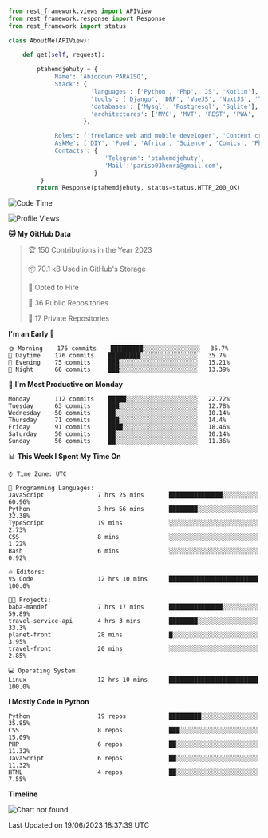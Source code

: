###
```python
from rest_framework.views import APIView
from rest_framework.response import Response
from rest_framework import status

class AboutMe(APIView):

    def get(self, request):

        ptahemdjehuty = {
            'Name': 'Abiodoun PARAISO',
            'Stack': {
                       'languages': ['Python', 'Php', 'JS', 'Kotlin'],
                       'tools': ['Django', 'DRF', 'VueJS', 'NuxtJS', 'Threejs' 'React', 'Kotlin', 'Electron'],
                       'databases': ['Mysql', 'Postgresql', 'Sqlite'],
                       'architectures': ['MVC', 'MVT', 'REST', 'PWA', 'SPA', 'MicroServices']
                     },

            'Roles': ['freelance web and mobile developer', 'Content creator', 'Teacher', 'Mentor'],
            'AskMe': ['DIY', 'Food', 'Africa', 'Science', 'Comics', 'Photography', 'Tech', 'Programming'],
            'Contacts': {
                           'Telegram': 'ptahemdjehuty',
                           'Mail':'pariso03henri@gmail.com',
                        }
         }
        return Response(ptahemdjehuty, status=status.HTTP_200_OK)

```                    

<!--START_SECTION:waka-->
![Code Time](http://img.shields.io/badge/Code%20Time-626%20hrs%2029%20mins-blue)

![Profile Views](http://img.shields.io/badge/Profile%20Views-0-blue)

**🐱 My GitHub Data** 

> 🏆 150 Contributions in the Year 2023
 > 
> 📦 70.1 kB Used in GitHub's Storage 
 > 
> 💼 Opted to Hire
 > 
> 📜 36 Public Repositories 
 > 
> 🔑 17 Private Repositories  
 > 
**I'm an Early 🐤** 

```text
🌞 Morning    176 commits    █████████░░░░░░░░░░░░░░░░   35.7% 
🌆 Daytime    176 commits    █████████░░░░░░░░░░░░░░░░   35.7% 
🌃 Evening    75 commits     ███░░░░░░░░░░░░░░░░░░░░░░   15.21% 
🌙 Night      66 commits     ███░░░░░░░░░░░░░░░░░░░░░░   13.39%

```
📅 **I'm Most Productive on Monday** 

```text
Monday       112 commits    █████░░░░░░░░░░░░░░░░░░░░   22.72% 
Tuesday      63 commits     ███░░░░░░░░░░░░░░░░░░░░░░   12.78% 
Wednesday    50 commits     ██░░░░░░░░░░░░░░░░░░░░░░░   10.14% 
Thursday     71 commits     ███░░░░░░░░░░░░░░░░░░░░░░   14.4% 
Friday       91 commits     ████░░░░░░░░░░░░░░░░░░░░░   18.46% 
Saturday     50 commits     ██░░░░░░░░░░░░░░░░░░░░░░░   10.14% 
Sunday       56 commits     ██░░░░░░░░░░░░░░░░░░░░░░░   11.36%

```


📊 **This Week I Spent My Time On** 

```text
⌚︎ Time Zone: UTC

💬 Programming Languages: 
JavaScript               7 hrs 25 mins       ███████████████░░░░░░░░░░   60.96% 
Python                   3 hrs 56 mins       ████████░░░░░░░░░░░░░░░░░   32.38% 
TypeScript               19 mins             ░░░░░░░░░░░░░░░░░░░░░░░░░   2.73% 
CSS                      8 mins              ░░░░░░░░░░░░░░░░░░░░░░░░░   1.22% 
Bash                     6 mins              ░░░░░░░░░░░░░░░░░░░░░░░░░   0.92%

🔥 Editors: 
VS Code                  12 hrs 10 mins      █████████████████████████   100.0%

🐱‍💻 Projects: 
baba-mandef              7 hrs 17 mins       ███████████████░░░░░░░░░░   59.89% 
travel-service-api       4 hrs 3 mins        ████████░░░░░░░░░░░░░░░░░   33.3% 
planet-front             28 mins             █░░░░░░░░░░░░░░░░░░░░░░░░   3.95% 
travel-front             20 mins             ░░░░░░░░░░░░░░░░░░░░░░░░░   2.85%

💻 Operating System: 
Linux                    12 hrs 10 mins      █████████████████████████   100.0%

```

**I Mostly Code in Python** 

```text
Python                   19 repos            █████████░░░░░░░░░░░░░░░░   35.85% 
CSS                      8 repos             ███░░░░░░░░░░░░░░░░░░░░░░   15.09% 
PHP                      6 repos             ██░░░░░░░░░░░░░░░░░░░░░░░   11.32% 
JavaScript               6 repos             ██░░░░░░░░░░░░░░░░░░░░░░░   11.32% 
HTML                     4 repos             ██░░░░░░░░░░░░░░░░░░░░░░░   7.55%

```


**Timeline**

![Chart not found](https://raw.githubusercontent.com/ptahemdjehuty/ptahemdjehuty/main/charts/bar_graph.png) 


 Last Updated on 19/06/2023 18:37:39 UTC
<!--END_SECTION:waka-->
